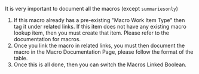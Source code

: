 It is very important to document all the macros (except `summariesonly`)

1. If this macro already has a pre-existing "Macro Work Item Type" then tag it under related links. If this item does not have any existing macro lookup item, then you must create that item. Please refer to the documentation for macros.
2. Once you link the macro in related links, you must then document the macro in the Macro Documentation Page, please follow the format of the table.
3. Once this is all done, then you can switch the Macros Linked Boolean.